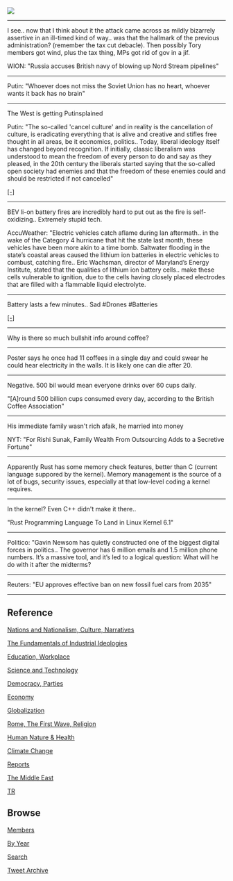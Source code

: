 <img src="https://drive.google.com/uc?export=view&id=1B2wf9R7AMH1d7Vw6e2mucLbIQ5NSjir7"/>

---

I see.. now that I think about it the attack came across as mildly
bizarrely assertive in an ill-timed kind of way..  was that the
hallmark of the previous administration? (remember the tax cut
debacle). Then possibly Tory members got wind, plus the tax thing, MPs
got rid of gov in a jif.

WION: "Russia accuses British navy of blowing up Nord Stream
pipelines"

---

Putin: "Whoever does not miss the Soviet Union has no heart, whoever
wants it back has no brain"

---

The West is getting Putinsplained

Putin: "The so-called 'cancel culture' and in reality is the
cancellation of culture, is eradicating everything that is alive and
creative and stifles free thought in all areas, be it economics,
politics.. Today, liberal ideology itself has changed beyond
recognition. If initially, classic liberalism was understood to mean
the freedom of every person to do and say as they pleased, in the 20th
century the liberals started saying that the so-called open society
had enemies and that the freedom of these enemies could and should be
restricted if not cancelled"

[[-]](https://www.lesswrong.com/posts/8DHevJizjQ4ooZjsZ/translated-transcripts-of-putin-s-major-speeches-from-oct-27)

---

BEV li-on battery fires are incredibly hard to put out as the fire is
self-oxidizing.. Extremely stupid tech.

AccuWeather: "Electric vehicles catch aflame during Ian aftermath..
in the wake of the Category 4 hurricane that hit the state last month,
these vehicles have been more akin to a time bomb. Saltwater flooding
in the state’s coastal areas caused the lithium ion batteries in
electric vehicles to combust, catching fire.. Eric Wachsman, director
of Maryland’s Energy Institute, stated that the qualities of lithium
ion battery cells.. make these cells vulnerable to ignition, due to
the cells having closely placed electrodes that are filled with a
flammable liquid electrolyte.

---

Battery lasts a few minutes.. Sad \#Drones \#Batteries

[[-]](https://youtu.be/JRQSbK4Krg0?t=1020)

---

Why is there so much bullshit info around coffee?

---

Poster says he once had 11 coffees in a single day and could swear he
could hear electricity in the walls. It is likely one can die after
20.

---

Negative. 500 bil would mean everyone drinks over 60 cups daily.

"[A]round 500 billion cups consumed every day, according to the British
Coffee Association"

---

His immediate family wasn't rich afaik, he married into money

NYT: "For Rishi Sunak, Family Wealth From Outsourcing Adds to a
Secretive Fortune"

---

Apparently Rust has some memory check features, better than C (current
language suppored by the kernel). Memory management is the source of a
lot of bugs, security issues, especially at that low-level coding a
kernel requires.

---

In the kernel? Even C++ didn't make it there.. 

"Rust Programming Language To Land in Linux Kernel 6.1"

---

Politico: "Gavin Newsom has quietly constructed one of the biggest
digital forces in politics.. The governor has 6 million emails and 1.5
million phone numbers. It’s a massive tool, and it’s led to a logical
question: What will he do with it after the midterms?

---

Reuters: "EU approves effective ban on new fossil fuel cars from 2035"

---

## Reference

[Nations and Nationalism, Culture, Narratives](2013/02/nations-and-nationalism.html)

[The Fundamentals of Industrial Ideologies](2011/04/fundamentals-of-industrial-ideologies.html)

[Education, Workplace](2017/09/education-workplace.html)

[Science and Technology](2018/09/science-technology.html)

[Democracy, Parties](2016/11/democracy.html)

[Economy](2018/05/economy.html)

[Globalization](2018/09/globalization.html)

[Rome, The First Wave, Religion](2017/12/rome.html)

[Human Nature & Health](2020/07/human-nature.html)

[Climate Change](2018/12/climate.html)

[Reports](2019/05/reports.html)

[The Middle East](2019/07/middleeast.html)

[TR](../tr)

## Browse

[Members](2022/08/members.html)

[By Year](years.html)

[Search](search.html)

[Tweet Archive](tweets/index.html)


